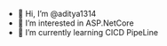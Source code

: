 - 👋 Hi, I’m @aditya1314
- 👀 I’m interested in ASP.NetCore
- 🌱 I’m currently learning CICD PipeLine

<!---
aditya1314/aditya1314 is a ✨ special ✨ repository because its `README.md` (this file) appears on your GitHub profile.
You can click the Preview link to take a look at your changes.
--->

